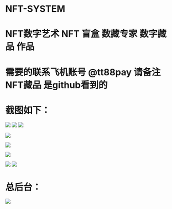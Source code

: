 # NFT-SYSTEM
# NFT数字艺术 NFT 盲盒 数藏专家 数字藏品 作品
# 需要的联系飞机账号  @tt88pay  请备注NFT藏品 是github看到的

# 截图如下：
![](https://www.showdoc.com.cn/server/api/attachment/visitFile?sign=f80774d89d1956b4b3c0b8fbdb4dee6e)
![](https://www.showdoc.com.cn/server/api/attachment/visitFile?sign=83315bc0ce5ced720f2ca5753f272467)
![](https://www.showdoc.com.cn/server/api/attachment/visitFile?sign=3c8662e0e5c806333a5d77f0345229d0)

![](https://www.showdoc.com.cn/server/api/attachment/visitFile?sign=84f75afb1f297a5e094e5797ca0ddcb2)

![](https://www.showdoc.com.cn/server/api/attachment/visitFile?sign=2aaa8ef9376def954d946e80c6b22815)

![](https://www.showdoc.com.cn/server/api/attachment/visitFile?sign=9c1b9832b6cfe5e64d0896f4692a7e15)

![](https://www.showdoc.com.cn/server/api/attachment/visitFile?sign=081f2ba665699a126543d7f6f19c4eb1)
![](https://www.showdoc.com.cn/server/api/attachment/visitFile?sign=d82deb9852ed4a839efb4ea2bbf3a72b)

# 总后台：

![](https://www.showdoc.com.cn/server/api/attachment/visitFile?sign=6a49499ed5ceb6372452587dc4f8206f)


